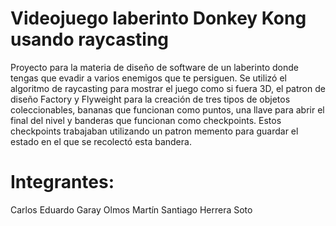 # Videojuego laberinto Donkey Kong usando raycasting
Proyecto para la materia de diseño de software de un laberinto donde tengas que evadir a varios enemigos que te 
persiguen. Se utilizó el algoritmo de raycasting para mostrar el juego como si fuera 3D, el patron de diseño 
Factory y Flyweight para la creación de tres tipos de objetos coleccionables, bananas que funcionan como puntos,
una llave para abrir el final del nivel y banderas que funcionan como checkpoints. Estos checkpoints trabajaban 
utilizando un patron memento para guardar el estado en el que se recolectó esta bandera. 

# Integrantes:
Carlos Eduardo Garay Olmos
Martín Santiago Herrera Soto
